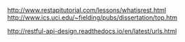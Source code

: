 http://www.restapitutorial.com/lessons/whatisrest.html
http://www.ics.uci.edu/~fielding/pubs/dissertation/top.htm

http://restful-api-design.readthedocs.io/en/latest/urls.html